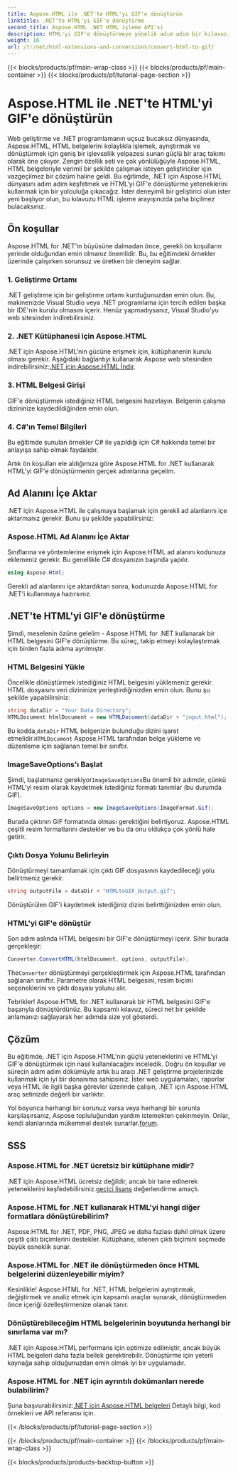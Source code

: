 ```yaml
---
title: Aspose.HTML ile .NET'te HTML'yi GIF'e dönüştürün
linktitle: .NET'te HTML'yi GIF'e dönüştürme
second_title: Aspose.HTML .NET HTML işleme API'si
description: HTML'yi GIF'e dönüştürmeye yönelik adım adım bir kılavuz. Ön koşullar, kod örnekleri, SSS ve daha fazlası! HTML manipülasyonunuzu Aspose.HTML ile optimize edin.
weight: 16
url: /tr/net/html-extensions-and-conversions/convert-html-to-gif/
---
```


{{< blocks/products/pf/main-wrap-class >}}
{{< blocks/products/pf/main-container >}}
{{< blocks/products/pf/tutorial-page-section >}}

# Aspose.HTML ile .NET'te HTML'yi GIF'e dönüştürün


Web geliştirme ve .NET programlamanın uçsuz bucaksız dünyasında, Aspose.HTML, HTML belgelerini kolaylıkla işlemek, ayrıştırmak ve dönüştürmek için geniş bir işlevsellik yelpazesi sunan güçlü bir araç takımı olarak öne çıkıyor. Zengin özellik seti ve çok yönlülüğüyle Aspose.HTML, HTML belgeleriyle verimli bir şekilde çalışmak isteyen geliştiriciler için vazgeçilmez bir çözüm haline geldi. Bu eğitimde, .NET için Aspose.HTML dünyasını adım adım keşfetmek ve HTML'yi GIF'e dönüştürme yeteneklerini kullanmak için bir yolculuğa çıkacağız. İster deneyimli bir geliştirici olun ister yeni başlıyor olun, bu kılavuzu HTML işleme arayışınızda paha biçilmez bulacaksınız.

## Ön koşullar

Aspose.HTML for .NET'in büyüsüne dalmadan önce, gerekli ön koşulların yerinde olduğundan emin olmanız önemlidir. Bu, bu eğitimdeki örnekler üzerinde çalışırken sorunsuz ve üretken bir deneyim sağlar.

### 1. Geliştirme Ortamı

.NET geliştirme için bir geliştirme ortamı kurduğunuzdan emin olun. Bu, makinenizde Visual Studio veya .NET programlama için tercih edilen başka bir IDE'nin kurulu olmasını içerir. Henüz yapmadıysanız, Visual Studio'yu web sitesinden indirebilirsiniz.

### 2. .NET Kütüphanesi için Aspose.HTML

 .NET için Aspose.HTML'nin gücüne erişmek için, kütüphanenin kurulu olması gerekir. Aşağıdaki bağlantıyı kullanarak Aspose web sitesinden indirebilirsiniz:[.NET için Aspose.HTML İndir](https://releases.aspose.com/html/net/).

### 3. HTML Belgesi Girişi

GIF'e dönüştürmek istediğiniz HTML belgesini hazırlayın. Belgenin çalışma dizininize kaydedildiğinden emin olun.

### 4. C#'ın Temel Bilgileri

Bu eğitimde sunulan örnekler C# ile yazıldığı için C# hakkında temel bir anlayışa sahip olmak faydalıdır.

Artık ön koşulları ele aldığımıza göre Aspose.HTML for .NET kullanarak HTML'yi GIF'e dönüştürmenin gerçek adımlarına geçelim.

## Ad Alanını İçe Aktar

.NET için Aspose.HTML ile çalışmaya başlamak için gerekli ad alanlarını içe aktarmanız gerekir. Bunu şu şekilde yapabilirsiniz:

### Aspose.HTML Ad Alanını İçe Aktar

Sınıflarına ve yöntemlerine erişmek için Aspose.HTML ad alanını kodunuza eklemeniz gerekir. Bu genellikle C# dosyanızın başında yapılır.

```csharp
using Aspose.Html;
```

Gerekli ad alanlarını içe aktardıktan sonra, kodunuzda Aspose.HTML for .NET'i kullanmaya hazırsınız.

## .NET'te HTML'yi GIF'e dönüştürme

Şimdi, meselenin özüne gelelim - Aspose.HTML for .NET kullanarak bir HTML belgesini GIF'e dönüştürme. Bu süreç, takip etmeyi kolaylaştırmak için birden fazla adıma ayrılmıştır.

### HTML Belgesini Yükle

Öncelikle dönüştürmek istediğiniz HTML belgesini yüklemeniz gerekir. HTML dosyasını veri dizininize yerleştirdiğinizden emin olun. Bunu şu şekilde yapabilirsiniz:

```csharp
string dataDir = "Your Data Directory";
HTMLDocument htmlDocument = new HTMLDocument(dataDir + "input.html");
```

 Bu kodda,`dataDir` HTML belgenizin bulunduğu dizini işaret etmelidir.`HTMLDocument` Aspose.HTML tarafından belge yükleme ve düzenleme için sağlanan temel bir sınıftır.

### ImageSaveOptions'ı Başlat

 Şimdi, başlatmanız gerekiyor`ImageSaveOptions`Bu önemli bir adımdır, çünkü HTML'yi resim olarak kaydetmek istediğiniz formatı tanımlar (bu durumda GIF).

```csharp
ImageSaveOptions options = new ImageSaveOptions(ImageFormat.Gif);
```

Burada çıktının GIF formatında olması gerektiğini belirtiyoruz. Aspose.HTML çeşitli resim formatlarını destekler ve bu da onu oldukça çok yönlü hale getirir.

### Çıktı Dosya Yolunu Belirleyin

Dönüştürmeyi tamamlamak için çıktı GIF dosyasının kaydedileceği yolu belirtmeniz gerekir.

```csharp
string outputFile = dataDir + "HTMLtoGIF_Output.gif";
```

Dönüştürülen GIF'i kaydetmek istediğiniz dizini belirttiğinizden emin olun.

### HTML'yi GIF'e dönüştür

Son adım aslında HTML belgesini bir GIF'e dönüştürmeyi içerir. Sihir burada gerçekleşir:

```csharp
Converter.ConvertHTML(htmlDocument, options, outputFile);
```

 The`Converter` dönüştürmeyi gerçekleştirmek için Aspose.HTML tarafından sağlanan sınıftır. Parametre olarak HTML belgesini, resim biçimi seçeneklerini ve çıktı dosyası yolunu alır.

Tebrikler! Aspose.HTML for .NET kullanarak bir HTML belgesini GIF'e başarıyla dönüştürdünüz. Bu kapsamlı kılavuz, süreci net bir şekilde anlamanızı sağlayarak her adımda size yol gösterdi.

## Çözüm

Bu eğitimde, .NET için Aspose.HTML'nin güçlü yeteneklerini ve HTML'yi GIF'e dönüştürmek için nasıl kullanılacağını inceledik. Doğru ön koşullar ve sürecin adım adım dökümüyle artık bu aracı .NET geliştirme projelerinizde kullanmak için iyi bir donanıma sahipsiniz. İster web uygulamaları, raporlar veya HTML ile ilgili başka görevler üzerinde çalışın, .NET için Aspose.HTML araç setinizde değerli bir varlıktır.

 Yol boyunca herhangi bir sorunuz varsa veya herhangi bir sorunla karşılaşırsanız, Aspose topluluğundan yardım istemekten çekinmeyin. Onlar, kendi alanlarında mükemmel destek sunarlar.[forum](https://forum.aspose.com/).

## SSS

### Aspose.HTML for .NET ücretsiz bir kütüphane midir?
 .NET için Aspose.HTML ücretsiz değildir, ancak bir tane edinerek yeteneklerini keşfedebilirsiniz.[geçici lisans](https://purchase.aspose.com/temporary-license/) değerlendirme amaçlı.

### Aspose.HTML for .NET kullanarak HTML'yi hangi diğer formatlara dönüştürebilirim?
Aspose.HTML for .NET, PDF, PNG, JPEG ve daha fazlası dahil olmak üzere çeşitli çıktı biçimlerini destekler. Kütüphane, istenen çıktı biçimini seçmede büyük esneklik sunar.

### Aspose.HTML for .NET ile dönüştürmeden önce HTML belgelerini düzenleyebilir miyim?
Kesinlikle! Aspose.HTML for .NET, HTML belgelerini ayrıştırmak, değiştirmek ve analiz etmek için kapsamlı araçlar sunarak, dönüştürmeden önce içeriği özelleştirmenize olanak tanır.

### Dönüştürebileceğim HTML belgelerinin boyutunda herhangi bir sınırlama var mı?
.NET için Aspose.HTML performans için optimize edilmiştir, ancak büyük HTML belgeleri daha fazla bellek gerektirebilir. Dönüştürme için yeterli kaynağa sahip olduğunuzdan emin olmak iyi bir uygulamadır.

### Aspose.HTML for .NET için ayrıntılı dokümanları nerede bulabilirim?
 Şuna başvurabilirsiniz:[.NET için Aspose.HTML belgeleri](https://reference.aspose.com/html/net/) Detaylı bilgi, kod örnekleri ve API referansı için.

{{< /blocks/products/pf/tutorial-page-section >}}

{{< /blocks/products/pf/main-container >}}
{{< /blocks/products/pf/main-wrap-class >}}

{{< blocks/products/products-backtop-button >}}
